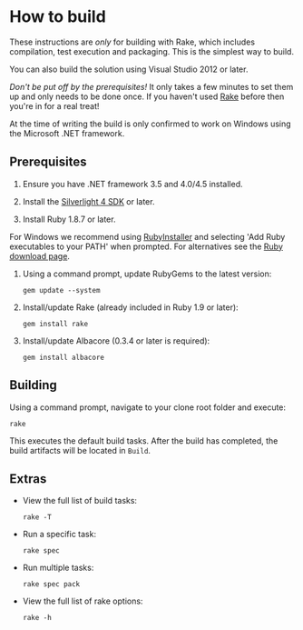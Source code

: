 # How to build

These instructions are *only* for building with Rake, which includes compilation, test execution and packaging. This is the simplest way to build.

You can also build the solution using Visual Studio 2012 or later.

*Don't be put off by the prerequisites!* It only takes a few minutes to set them up and only needs to be done once. If you haven't used [Rake](http://rake.rubyforge.org/ "RAKE -- Ruby Make") before then you're in for a real treat!

At the time of writing the build is only confirmed to work on Windows using the Microsoft .NET framework.

## Prerequisites

1. Ensure you have .NET framework 3.5 and 4.0/4.5 installed.

1. Install the [Silverlight 4 SDK](http://www.microsoft.com/en-us/download/details.aspx?id=7335) or later.

1. Install Ruby 1.8.7 or later.

 For Windows we recommend using [RubyInstaller](http://rubyinstaller.org/) and selecting 'Add Ruby executables to your PATH' when prompted. For alternatives see the [Ruby download page](http://www.ruby-lang.org/en/downloads/).
1. Using a command prompt, update RubyGems to the latest version:

    `gem update --system`

1. Install/update Rake (already included in Ruby 1.9 or later):

    `gem install rake`

1. Install/update Albacore (0.3.4 or later is required):

    `gem install albacore`

## Building

Using a command prompt, navigate to your clone root folder and execute:

`rake`

This executes the default build tasks. After the build has completed, the build artifacts will be located in `Build`.

## Extras

* View the full list of build tasks:

    `rake -T`

* Run a specific task:

    `rake spec`

* Run multiple tasks:

    `rake spec pack`

* View the full list of rake options:

    `rake -h`
